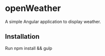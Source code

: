 # openWeather
A simple Angular application to display weather.

## Installation
Run npm install && gulp
